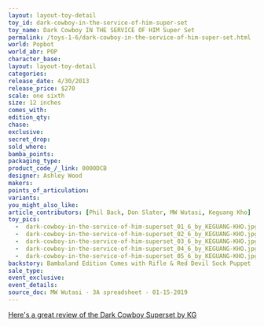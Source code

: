 ```yaml
---
layout: layout-toy-detail 
toy_id: dark-cowboy-in-the-service-of-him-super-set
toy_name: Dark Cowboy IN THE SERVICE OF HIM Super Set
permalink: /toys-1-6/dark-cowboy-in-the-service-of-him-super-set.html
world: Popbot
world_abr: POP
character_base: 
layout: layout-toy-detail
categories: 
release_date: 4/30/2013
release_price: $270 
scale: one sixth
size: 12 inches
comes_with: 
edition_qty: 
chase: 
exclusive: 
secret_drop: 
sold_where: 
bamba_points: 
packaging_type: 
product_code_/_link: 0000DCB
designer: Ashley Wood
makers: 
points_of_articulation: 
variants: 
you_might_also_like: 
article_contributors: [Phil Back, Don Slater, MW Wutasi, Keguang Kho]
toy_pics: 
  -  dark-cowboy-in-the-service-of-him-superset_01_6_by_KEGUANG-KHO.jpg
  -  dark-cowboy-in-the-service-of-him-superset_02_6_by_KEGUANG-KHO.jpg
  -  dark-cowboy-in-the-service-of-him-superset_03_6_by_KEGUANG-KHO.jpg
  -  dark-cowboy-in-the-service-of-him-superset_04_6_by_KEGUANG-KHO.jpg
  -  dark-cowboy-in-the-service-of-him-superset_05_6_by_KEGUANG-KHO.jpg
backstory: Bambaland Edition Comes with Rifle & Red Devil Sock Puppet
sale_type: 
event_exclusive: 
event_details: 
source_doc: MW Wutasi - 3A spreadsheet - 01-15-2019
---
```

<a href="http://luvlifetoys.blogspot.com/2013/09/threea-popbot-dark-cowboy-superset.html" target="_blank">Here's a great review of the Dark Cowboy Superset by KG</a>